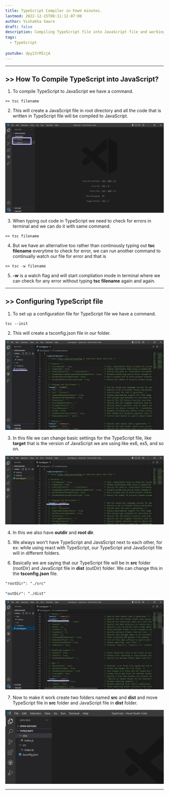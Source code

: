 ```yaml
---
title: TypeScript Compiler in FewV minutes.
lastmod: 2022-12-15T08:11:12-07:00
author: Vishakha Sawra
draft: false
description: Compiling TypeScript file into JavaScript file and working with configuration file.
tags:
  - TypeScript

youtube: dpy23rMIsjA
---
```


---

## >> How To Compile TypeScript into JavaScript?

1. To compile TypeScript to JavaScript we have a command.

```
>> tsc filename
```

2. This will create a JavaScript file in root directory and all the code that is written in TypeScript file will be compiled to JavaScript.

![folder](./img/js-file.jpg)

3. When typing out code in TypeScript we need to check for errors in terminal and we can do it with same command.

```
>> tsc filename
```

4. But we have an alternative too rather than continously typing out **tsc filename** everytime to check for error, we can run another command to continually watch our file for error and that is

```
>> tsc -w filename
```

5. **-w** is a watch flag and will start compliation mode in terminal where we can check for any error without typing **tsc filename** again and again.

---

## >> Configuring TypeScript file

1. To set up a configuration file for TypeScript file we have a command.

```
tsc --init
```

2. This will create a tsconfig.json file in our folder.

![folder](./img/tsconfig-file.jpg)

3. In this file we can change basic settings for the TypeScript file, like **target** that is the version of JavaScript we are using like es6, es5, and so on.

![folder](./img/target.jpg)

4. In this we also have **outdir** and **root dir**.

5. We always won't have TypeScript and JavaScript next to each other, for ex: while using react with TypeScript, our TypeScript and JavaScript file will in different folders.

6. Basically we are saying that our TypeScript file will be in **src** folder (rootDir) and JavaScript file in **dist** (outDir) folder. We can change this in the **tsconfig.json** file.

```
"rootDir": "./src"

"outDir": "./dist"
```

![folder](./img/rootdir.jpg)

7. Now to make it work create two folders named **src** and **dist** and move TypeScript file in **src** folder and JavaScript file in **dist** folder.

![folder](./img/TS.jpg)

---
